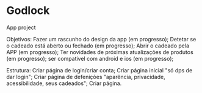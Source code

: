 # Godlock
App project

Objetivos:     Fazer um rascunho do design da app (em progresso);
               Detetar se o cadeado está aberto ou fechado (em progresso);
               Abrir o cadeado pela APP (em progresso);
               Ter novidades de próximas atualizações de produtos (em progresso);
               ser compativel com android e ios (em progresso);
               
Estrutura:     Criar página de login/criar conta;
               Criar página inicial "só dps de dar login";
               Criar página de defenições "aparência, privacidade, acessibilidade, seus cadeados";
               Criar página.      

